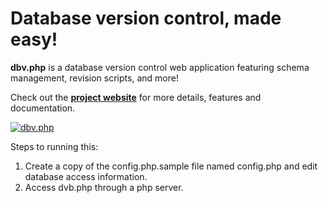 Database version control, made easy!
=

**dbv.php** is a database version control web application featuring schema management, revision scripts, and more!

Check out the **[project website](http://dbv.vizuina.com)** for more details, features and documentation.

[![dbv.php](http://dbv.vizuina.com/img/screenshot-main.png)](http://dbv.vizuina.com)

Steps to running this:
1. Create a copy of the config.php.sample file named config.php and edit database access information.
2. Access dvb.php through a php server.
